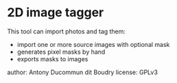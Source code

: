 # 2D image tagger

This tool can import photos and tag them:

- import one or more source images with optional mask
- generates pixel masks by hand
- exports masks to images

author: Antony Ducommun dit Boudry
license: GPLv3
